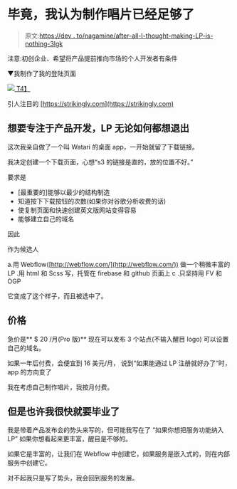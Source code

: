 # 毕竟，我认为制作唱片已经足够了

> 原文:[https://dev . to/nagamine/after-all-I-thought-making-LP-is-nothing-3lgk](https://dev.to/nagamine/after-all-i-thought-that-making-lp-was-enough-in-strikingly-3lgk)

注意:初创企业、希望将产品提前推向市场的个人开发者有条件

▼我制作了我的登陆页面

 [![](../Images/56dca627bd5e2d52ada20406204a9238.png)
T4】](http://bit.ly/2Iidshd)

引人注目的
[https://strikingly.com](https://strikingly.com)

## [](#wanted-to-focus-on-product-development-lp-wanted-to-get-out-anyway)想要专注于产品开发，LP 无论如何都想退出

这次我亲自做了一个叫 Watari 的桌面 app，一开始就留了下载链接。

我决定创建一个下载页面，心想“s3 的链接是直的，放的位置不好。”

要求是

*   [最重要的]能够以最少的结构制造
*   知道按下下载按钮的次数(如果你对谷歌分析收费的话)
*   使复制页面和快速创建英文版网站变得容易
*   能够建立自己的域名

因此

作为候选人

a.用 Webflow([http://webflow.com/](http://webflow.com/))
做一个稍微丰富的 LP .用 html 和 Scss 写，托管在 firebase 和 github 页面上
c .只坚持用 FV 和 OGP

它变成了这个样子，而且被选中了。

## [](#price)价格

急价是** $ 20 /月(Pro 版)**
现在可以发布 3 个站点(不输入醒目 logo)
可以设置自己的域名。

如果一年后付费，会便宜到 16 美元/月，
说到“如果能通过 LP 注册就好办了”时，app 的方向变了

我在考虑自己制作唱片，我按月付费。

## 但是也许我很快就要毕业了

我是带着产品发布会的势头来写的，但可能我写在了
“如果你想把服务功能纳入 LP”
如果你想看起来更丰富，醒目是不够的。

如果它是丰富的，让我们在 Webflow 中创建它，如果服务是嵌入式的，则在内部服务中创建它。

对不起我只是写了势头，我会回到服务的发展。
